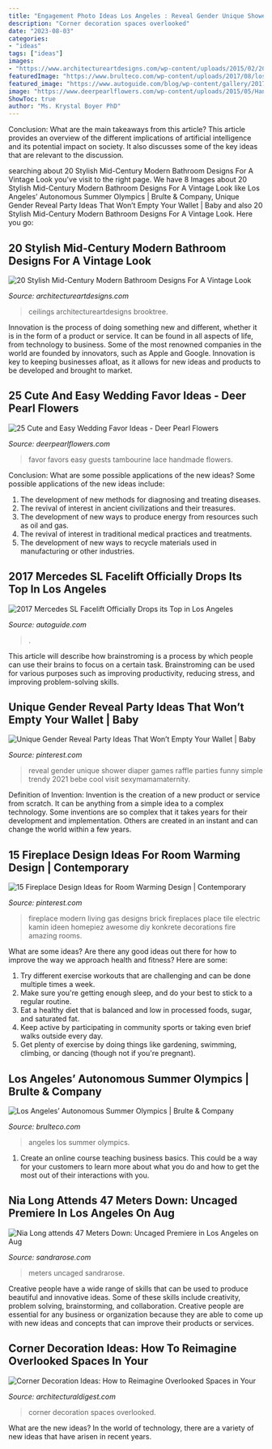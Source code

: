 ```yaml
---
title: "Engagement Photo Ideas Los Angeles : Reveal Gender Unique Shower Diaper Games Raffle Parties Funny Simple Trendy 2021 Bebe Cool Visit Sexymamamaternity"
description: "Corner decoration spaces overlooked"
date: "2023-08-03"
categories:
- "ideas"
tags: ["ideas"]
images:
- "https://www.architectureartdesigns.com/wp-content/uploads/2015/02/20-Stylish-Mid-Century-Modern-Bathroom-Designs-For-A-Vintage-Look-12.jpg"
featuredImage: "https://www.brulteco.com/wp-content/uploads/2017/08/los-angeles-olympics.jpg"
featured_image: "https://www.autoguide.com/blog/wp-content/gallery/2017-mercedes-benz-sl-2015-la-auto-show-live-photos/mercedes-benz-sl-2015-la-auto-show-02.jpg"
image: "https://www.deerpearlflowers.com/wp-content/uploads/2015/05/Handmade-lace-tambourine-favors-welcome-wedding-guests-on-the-sweetest-note.jpg"
ShowToc: true
author: "Ms. Krystal Boyer PhD"
---
```



Conclusion: What are the main takeaways from this article?
This article provides an overview of the different implications of artificial intelligence and its potential impact on society. It also discusses some of the key ideas that are relevant to the discussion.

	

		
searching about 20 Stylish Mid-Century Modern Bathroom Designs For A Vintage Look you've visit to the right page. We have 8 Images about 20 Stylish Mid-Century Modern Bathroom Designs For A Vintage Look like Los Angeles’ Autonomous Summer Olympics | Brulte &amp; Company, Unique Gender Reveal Party Ideas That Won’t Empty Your Wallet | Baby and also 20 Stylish Mid-Century Modern Bathroom Designs For A Vintage Look. Here you go:
		
    
## 20 Stylish Mid-Century Modern Bathroom Designs For A Vintage Look

<img loading=lazy src="https://www.architectureartdesigns.com/wp-content/uploads/2015/02/20-Stylish-Mid-Century-Modern-Bathroom-Designs-For-A-Vintage-Look-12.jpg" onerror="this.onerror=null;this.src='https://tse3.mm.bing.net/th?id=OIP.XV33Zu9homTZpgOq9-ioWQHaLH&amp;pid=15.1';" alt="20 Stylish Mid-Century Modern Bathroom Designs For A Vintage Look">

_Source: architectureartdesigns.com_

>ceilings architectureartdesigns brooktree. 

	

Innovation is the process of doing something new and different, whether it is in the form of a product or service. It can be found in all aspects of life, from technology to business. Some of the most renowned companies in the world are founded by innovators, such as Apple and Google. Innovation is key to keeping businesses afloat, as it allows for new ideas and products to be developed and brought to market.

    
## 25 Cute And Easy Wedding Favor Ideas - Deer Pearl Flowers

<img loading=lazy src="https://www.deerpearlflowers.com/wp-content/uploads/2015/05/Handmade-lace-tambourine-favors-welcome-wedding-guests-on-the-sweetest-note.jpg" onerror="this.onerror=null;this.src='https://tse1.mm.bing.net/th?id=OIP.8GzK185Adtmw1xcV1UtoGwHaKX&amp;pid=15.1';" alt="25 Cute and Easy Wedding Favor Ideas - Deer Pearl Flowers">

_Source: deerpearlflowers.com_

>favor favors easy guests tambourine lace handmade flowers. 

	

Conclusion: What are some possible applications of the new ideas?
Some possible applications of the new ideas include:
1. The development of new methods for diagnosing and treating diseases. 
2. The revival of interest in ancient civilizations and their treasures. 
3. The development of new ways to produce energy from resources such as oil and gas. 
4. The revival of interest in traditional medical practices and treatments. 
5. The development of new ways to recycle materials used in manufacturing or other industries.

    
## 2017 Mercedes SL Facelift Officially Drops Its Top In Los Angeles

<img loading=lazy src="https://www.autoguide.com/blog/wp-content/gallery/2017-mercedes-benz-sl-2015-la-auto-show-live-photos/mercedes-benz-sl-2015-la-auto-show-02.jpg" onerror="this.onerror=null;this.src='https://tse3.mm.bing.net/th?id=OIP.FiGOw_AyLJXYbDN8f2nCogHaE8&amp;pid=15.1';" alt="2017 Mercedes SL Facelift Officially Drops its Top in Los Angeles">

_Source: autoguide.com_

>. 

	

This article will describe how brainstroming is a process by which people can use their brains to focus on a certain task. Brainstroming can be used for various purposes such as improving productivity, reducing stress, and improving problem-solving skills.

    
## Unique Gender Reveal Party Ideas That Won’t Empty Your Wallet | Baby

<img loading=lazy src="https://i.pinimg.com/736x/51/cc/88/51cc887fdb2867ae29386695188f4c47.jpg" onerror="this.onerror=null;this.src='https://tse3.mm.bing.net/th?id=OIP.XcAwQOxOvzKWotkI8A41dAHaNK&amp;pid=15.1';" alt="Unique Gender Reveal Party Ideas That Won’t Empty Your Wallet | Baby">

_Source: pinterest.com_

>reveal gender unique shower diaper games raffle parties funny simple trendy 2021 bebe cool visit sexymamamaternity. 

	

Definition of Invention:
Invention is the creation of a new product or service from scratch. It can be anything from a simple idea to a complex technology. Some inventions are so complex that it takes years for their development and implementation. Others are created in an instant and can change the world within a few years.

    
## 15 Fireplace Design Ideas For Room Warming Design | Contemporary

<img loading=lazy src="https://i.pinimg.com/736x/85/b3/40/85b34067490751913c8393ad3470ece7.jpg" onerror="this.onerror=null;this.src='https://tse1.mm.bing.net/th?id=OIP.36_bTweORv2sFOJCrK-fTAHaLF&amp;pid=15.1';" alt="15 Fireplace Design Ideas for Room Warming Design | Contemporary">

_Source: pinterest.com_

>fireplace modern living gas designs brick fireplaces place tile electric kamin ideen homepiez awesome diy konkrete decorations fire amazing rooms. 

	

What are some ideas?
Are there any good ideas out there for how to improve the way we approach health and fitness? Here are some: 
1. Try different exercise workouts that are challenging and can be done multiple times a week. 
2. Make sure you're getting enough sleep, and do your best to stick to a regular routine. 
3. Eat a healthy diet that is balanced and low in processed foods, sugar, and saturated fat. 
4. Keep active by participating in community sports or taking even brief walks outside every day. 
5. Get plenty of exercise by doing things like gardening, swimming, climbing, or dancing (though not if you're pregnant).

    
## Los Angeles’ Autonomous Summer Olympics | Brulte &amp; Company

<img loading=lazy src="https://www.brulteco.com/wp-content/uploads/2017/08/los-angeles-olympics.jpg" onerror="this.onerror=null;this.src='https://tse2.mm.bing.net/th?id=OIP.qIULXIIKaYAa1edJyjLwCgHaEM&amp;pid=15.1';" alt="Los Angeles’ Autonomous Summer Olympics | Brulte &amp; Company">

_Source: brulteco.com_

>angeles los summer olympics. 

	

1) Create an online course teaching business basics. This could be a way for your customers to learn more about what you do and how to get the most out of their interactions with you.

    
## Nia Long Attends 47 Meters Down: Uncaged Premiere In Los Angeles On Aug

<img loading=lazy src="http://sandrarose.com/wp-content/uploads/2019/08/Nia-Long-wenn36841768-768x1157.jpg" onerror="this.onerror=null;this.src='https://tse2.mm.bing.net/th?id=OIP.6UMJUvWuF_45tLogBWyHPAHaLK&amp;pid=15.1';" alt="Nia Long attends 47 Meters Down: Uncaged Premiere in Los Angeles on Aug">

_Source: sandrarose.com_

>meters uncaged sandrarose. 

	

Creative people have a wide range of skills that can be used to produce beautiful and innovative ideas. Some of these skills include creativity, problem solving, brainstorming, and collaboration. Creative people are essential for any business or organization because they are able to come up with new ideas and concepts that can improve their products or services.

    
## Corner Decoration Ideas: How To Reimagine Overlooked Spaces In Your

<img loading=lazy src="https://media.architecturaldigest.com/photos/57c89da7d71120356d9f220e/master/pass/overlooked-corner-decoration-ideas-01.jpg" onerror="this.onerror=null;this.src='https://tse1.mm.bing.net/th?id=OIP.MbkkoxhLx24n3JZG1-MYEAHaLH&amp;pid=15.1';" alt="Corner Decoration Ideas: How to Reimagine Overlooked Spaces in Your">

_Source: architecturaldigest.com_

>corner decoration spaces overlooked. 

	

What are the new ideas?
In the world of technology, there are a variety of new ideas that have arisen in recent years.

